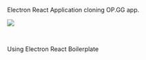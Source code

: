 <p>
  Electron React Application cloning OP.GG app.
  
  <img src="https://www.op.gg/desktop/ui-multisearch.d3ce970e.png"></img>
</p>

<br>

<p>
  Using Electron React Boilerplate
</p
